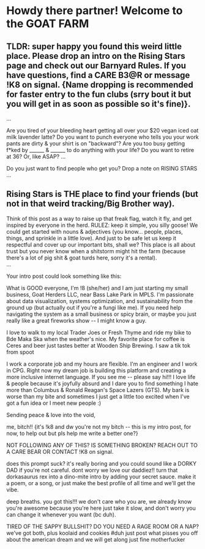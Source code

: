 # Howdy there partner! Welcome to the GOAT FARM
## TLDR: super happy you found this weird little place. Please drop an intro on the Rising Stars page and check out our Barnyard Rules. If you have questions, find a CARE B3@R or message !K8 on signal.  {Name dropping is recommended for faster entry to the fun clubs (srry bout it but you will get in as soon as possible so it's fine)}.
...

Are you tired of your bleeding heart getting all over your $20 vegan iced oat milk lavender latte? 
Do you want to punch everyone who tells you your work pants are dirty & your shirt is on "backward"?
Are you too busy getting f*ked by ______ & ______ to do anything with your life?
Do you want to retire at 36? Or, like ASAP?
...

Do you just want to find people who get you? Drop a note on RISING STARS
...

## Rising Stars is THE place to find your friends (but not in that weird tracking/Big Brother way). 
Think of this post as a way to raise up that freak flag, watch it fly, and get inspired by everyone in the herd. 
RULEZ: keep it simple, you silly goose! We could get started with nouns & adjectives (you know... people, places, things, and sprinkle in a little love). And just to be safe let us keep it respectful and cover up our important bits, shall we? This place is all about trust but you never know when a shitstorm might hit the farm (because there's a lot of pig shit & goat turds here, sorry it's a rental).  
...

Your intro post could look something like this:


What is GOOD everyone, I'm !8 (she/her) and I am just starting my small business, Goat Herders LLC, near Bass Lake Park in MPLS. I'm passionate about data visualization, systems optimization, and sustainability from the ground up (but actually out if you're a fungi like me). If you need help navigating the system as a small business or spicy brain, or maybe you just really like a great fireworks show -- I might know a guy. 

I love to walk to my local Trader Joes or Fresh Thyme and ride my bike to Bde Maka Ska when the weather's nice. 
My favorite place for coffee is Ceres and beer just tastes better at Wooden Ship Brewing.
I saw a tik tok from spoot

I work a corporate job and my hours are flexible. I'm an engineer and I work in CPG. Right now my dream job is building this platform and creating a more inclusive internet language. 
If you see me -- please say hi!!! I love life & people because it's joyfully absurd and I dare you to find something I hate more than Columbus & Ronald Reagan's Space Lazers (GTS). 
My bark is worse than my bite and sometimes I just get a little too excited when I've got a fun idea or I meet new people :)


Sending peace & love into the void,

me, bitch!! {it's !k8 and dw you're not my bitch -- this is my intro post, for now, to help out but pls help me write a better one?}


NOT FOLLOWING ANY OF THIS? IS SOMETHING BROKEN? REACH OUT TO A CARE BEAR OR CONTACT !K8 on signal. 

does this prompt suck? it's really boring and you could sound like a DORKY DAD if you're not careful.
dont worry we love our daddiez!! turn that dorkasaurus rex into a dino-mite intro by adding your secret sauce.
make it a poem, or a song, or just make the best profile of all time and we'll get the vibe.


deep breaths. you got this!!! we don't care who you are, we already know you're awesome because you're here
just take it slow, and don't worry you can change it whenever you want (bc duh).

TIRED OF THE SAPPY BULLSHIT? DO YOU NEED A RAGE ROOM OR A NAP? we've got both, plus koolaid and cookies #duh
just post what pisses you off about the american dream and we will get along just fine motherfucker
